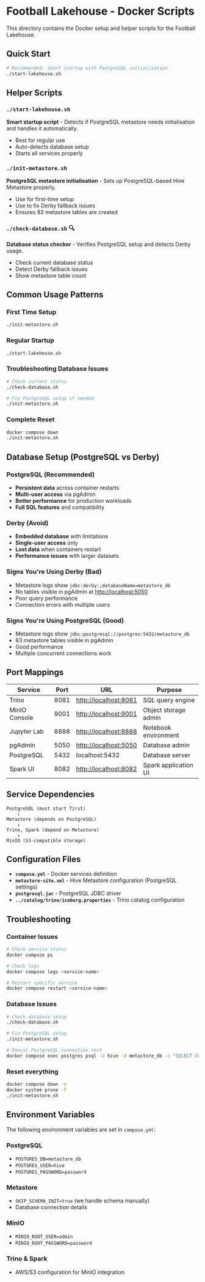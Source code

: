 # Football Lakehouse - Docker Scripts

This directory contains the Docker setup and helper scripts for the Football Lakehouse.

## Quick Start

```bash
# Recommended: Smart startup with PostgreSQL initialisation
./start-lakehouse.sh
```

## Helper Scripts

### `./start-lakehouse.sh`

**Smart startup script** - Detects if PostgreSQL metastore needs initialisation and handles it automatically.

- Best for regular use
- Auto-detects database setup
- Starts all services properly

### `./init-metastore.sh`

**PostgreSQL metastore initialisation** - Sets up PostgreSQL-based Hive Metastore properly.

- Use for first-time setup
- Use to fix Derby fallback issues
- Ensures 83 metastore tables are created

### `./check-database.sh` 🔍

**Database status checker** - Verifies PostgreSQL setup and detects Derby usage.

- Check current database status
- Detect Derby fallback issues
- Show metastore table count

## Common Usage Patterns

### First Time Setup

```bash
./init-metastore.sh
```

### Regular Startup

```bash
./start-lakehouse.sh
```

### Troubleshooting Database Issues

```bash
# Check current status
./check-database.sh

# Fix PostgreSQL setup if needed
./init-metastore.sh
```

### Complete Reset

```bash
docker compose down
./init-metastore.sh
```

## Database Setup (PostgreSQL vs Derby)

### PostgreSQL (Recommended)

- **Persistent data** across container restarts
- **Multi-user access** via pgAdmin
- **Better performance** for production workloads
- **Full SQL features** and compatibility

### Derby (Avoid)

- **Embedded database** with limitations
- **Single-user access** only
- **Lost data** when containers restart
- **Performance issues** with larger datasets

### Signs You're Using Derby (Bad)

- Metastore logs show `jdbc:derby:;databaseName=metastore_db`
- No tables visible in pgAdmin at <http://localhost:5050>
- Poor query performance
- Connection errors with multiple users

### Signs You're Using PostgreSQL (Good)

- Metastore logs show `jdbc:postgresql://postgres:5432/metastore_db`
- 83 metastore tables visible in pgAdmin
- Good performance
- Multiple concurrent connections work

## Port Mappings

| Service | Port | URL | Purpose |
|---------|------|-----|---------|
| Trino | 8081 | <http://localhost:8081> | SQL query engine |
| MinIO Console | 9001 | <http://localhost:9001> | Object storage admin |
| Jupyter Lab | 8888 | <http://localhost:8888> | Notebook environment |
| pgAdmin | 5050 | <http://localhost:5050> | Database admin |
| PostgreSQL | 5432 | localhost:5432 | Database server |
| Spark UI | 8082 | <http://localhost:8082> | Spark application UI |

## Service Dependencies

```text
PostgreSQL (must start first)
    ↓
Metastore (depends on PostgreSQL)
    ↓
Trino, Spark (depend on Metastore)
    ↓
MinIO (S3-compatible storage)
```

## Configuration Files

- **`compose.yml`** - Docker services definition
- **`metastore-site.xml`** - Hive Metastore configuration (PostgreSQL settings)
- **`postgresql.jar`** - PostgreSQL JDBC driver
- **`../catalog/trino/iceberg.properties`** - Trino catalog configuration

## Troubleshooting

### Container Issues

```bash
# Check service status
docker compose ps

# Check logs
docker compose logs <service-name>

# Restart specific service
docker compose restart <service-name>
```

### Database Issues

```bash
# Check database setup
./check-database.sh

# Fix PostgreSQL setup
./init-metastore.sh

# Manual PostgreSQL connection test
docker compose exec postgres psql -U hive -d metastore_db -c "SELECT COUNT(*) FROM pg_tables;"
```

### Reset everything

```bash
docker compose down -v
docker system prune -f
./init-metastore.sh
```

## Environment Variables

The following environment variables are set in `compose.yml`:

### PostgreSQL

- `POSTGRES_DB=metastore_db`
- `POSTGRES_USER=hive`  
- `POSTGRES_PASSWORD=password`

### Metastore

- `SKIP_SCHEMA_INIT=true` (we handle schema manually)
- Database connection details

### MinIO

- `MINIO_ROOT_USER=admin`
- `MINIO_ROOT_PASSWORD=password`

### Trino & Spark

- AWS/S3 configuration for MinIO integration
